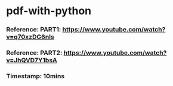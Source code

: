 # pdf-with-python

### Reference: PART1: https://www.youtube.com/watch?v=q70xzDG6nls
### Reference: PART2: https://www.youtube.com/watch?v=JhQVD7Y1bsA

### Timestamp: 10mins
